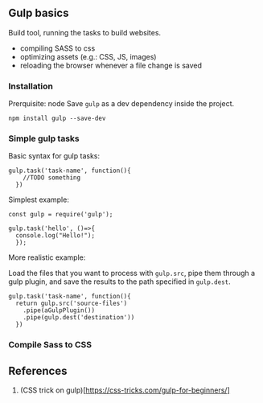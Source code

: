 ## Gulp basics
Build tool, running the tasks to build websites.
- compiling SASS to css
- optimizing assets (e.g.: CSS, JS, images)
- reloading the browser whenever a file change is saved

### Installation
Prerquisite: node
Save ```gulp``` as a dev dependency inside the project.
```
npm install gulp --save-dev
```

### Simple gulp tasks
Basic syntax for gulp tasks:
```
gulp.task('task-name', function(){
    //TODO something
  })
```

Simplest example:
```
const gulp = require('gulp');

gulp.task('hello', ()=>{
  console.log("Hello!");
  });
```

More realistic example:

Load the files that you want to process with `gulp.src`, pipe them through a gulp plugin, and save the results to the path specified in `gulp.dest`.

```
gulp.task('task-name', function(){
  return gulp.src('source-files')
    .pipe(aGulpPlugin())
    .pipe(gulp.dest('destination'))
  })
```

### Compile Sass to CSS





## References
1. (CSS trick on gulp)[https://css-tricks.com/gulp-for-beginners/]
